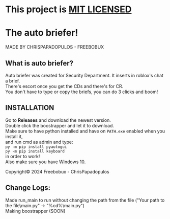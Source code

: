 # This project is [MIT LICENSED](https://github.com/BestGithubUser1/auto_briefer/blob/main/LICENSE)

# The auto briefer!

MADE BY CHRISPAPADOPULOS - FREEBOBUX

## What is auto briefer?
Auto briefer was created for Security Department. It inserts in roblox's chat a brief. \
There's escort once you get the CDs and there's for CR. \
You don't have to type or copy the briefs, you can do 3 clicks and boom!

## INSTALLATION
Go to **Releases** and download the newest version. \
Double click the boostrapper and let it to download. \
Make sure to have python installed and have on `PATH.exe` enabled when you install it, \
and run cmd as admin and type: \
```py -m pip install pyautogui``` \
```py -m pip install keyboard``` \
in order to work! \
Also make sure you have Windows 10.

Copyright© 2024 Freebobux - ChrisPapadopulos


## Change Logs:

Made run_main to run without changing the path from the file ("Your path to the file\main.py" -> "%cd%\main.py") \
Making boostrapper (SOON)
